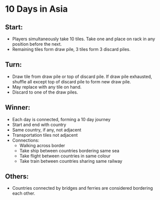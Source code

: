 10 Days in Asia
===============

Start:
------

* Players simultaneously take 10 tiles. Take one and place on rack in any
position before the next.
* Remaining tiles form draw pile, 3 tiles form 3 discard piles.

Turn:
-----

* Draw tile from draw pile or top of discard pile. If draw pile exhausted,
shuffle all except top of discard pile to form new draw pile.
* May replace with any tile on hand.
* Discard to one of the draw piles.

Winner:
-------

* Each day is connected, forming a 10 day journey
* Start and end with country
* Same country, if any, not adjacent
* Transportation tiles not adjacent
* Connections:
    * Walking across border
    * Take ship between countries bordering same sea
    * Take flight between countries in same colour
    * Take train between countries sharing same railway

Others:
-------

* Countries connected by bridges and ferries are considered bordering each
other.

